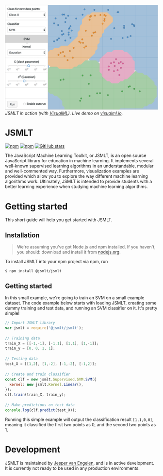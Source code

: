 ![VisualML Screenshot](https://raw.githubusercontent.com/jsmlt/visualml/master/assets/screenshot.png)
 _JSMLT in action (with [VisualML](https://github.com/jsmlt/visualml)). Live demo on [visualml.io](http://visualml.io)._

# JSMLT
[![npm](https://img.shields.io/npm/v/@jsmlt/jsmlt.svg)](https://www.npmjs.com/package/@jsmlt/jsmlt)
[![npm](https://img.shields.io/npm/dm/@jsmlt/jsmlt.svg)](https://www.npmjs.com/package/@jsmlt/jsmlt)
[![GitHub stars](https://img.shields.io/github/stars/jsmlt/jsmlt.svg?style=social&label=Star)](https://github.com/jsmlt/jsmlt)
  
The JavaScript Machine Learning Toolkit, or JSMLT, is an open source JavaScript library for education in machine learning. It implements several well-known supervised learning algorithms in an understandable, modular and well-commented way. Furthermore, visualization examples are provided which allow you to explore the way different machine learning algorithms work. Ultimately, JSMLT is intended to provide students with a better learning experience when studying machine learning algorithms.

# Getting started
This short guide will help you get started with JSMLT.

## Installation
> We're assuming you've got Node.js and npm installed. If you haven't, you should: download and install it from [nodejs.org](https://nodejs.org/en/).

To install JSMLT into your npm project via npm, run
```
$ npm install @jsmlt/jsmlt
```

## Getting started
In this small example, we're going to train an SVM on a small example dataset. The code example below starts with loading JSMLT, creating some dummy training and test data, and running an SVM classifier on it. It's pretty simple!

```js
// Import JSMLT library
var jsmlt = require('@jsmlt/jsmlt');

// Training data
train_X = [[-1,-1], [-1,1], [1,1], [1,-1]];
train_y = [0, 0, 1, 1];

// Testing data
test_X = [[1,2], [1,-2], [-1,-2], [-1,2]];

// Create and train classifier
const clf = new jsmlt.Supervised.SVM.SVM({
  kernel: new jsmlt.Kernel.Linear(),
});
clf.train(train_X, train_y);

// Make predictions on test data
console.log(clf.predict(test_X));
```

Running this simple example will output the classification result `[1,1,0,0]`, meaning it classified the first two points as 0, and the second two points as 1.

# Development
JSMLT is maintained by [Jesper van Engelen](https://github.com/engelen), and is in active development. It is currently not ready to be used in any production environments.
